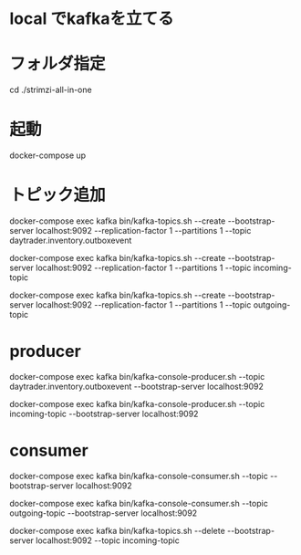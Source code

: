 # local でkafkaを立てる

# フォルダ指定
cd ./strimzi-all-in-one

# 起動
docker-compose up

# トピック追加
docker-compose exec kafka bin/kafka-topics.sh --create --bootstrap-server localhost:9092 --replication-factor 1 --partitions 1 --topic daytrader.inventory.outboxevent

docker-compose exec kafka bin/kafka-topics.sh --create --bootstrap-server localhost:9092 --replication-factor 1 --partitions 1 --topic incoming-topic

docker-compose exec kafka bin/kafka-topics.sh --create --bootstrap-server localhost:9092 --replication-factor 1 --partitions 1 --topic outgoing-topic

# producer
docker-compose exec kafka bin/kafka-console-producer.sh --topic daytrader.inventory.outboxevent --bootstrap-server localhost:9092

docker-compose exec kafka bin/kafka-console-producer.sh --topic incoming-topic --bootstrap-server localhost:9092

# consumer
docker-compose exec kafka bin/kafka-console-consumer.sh --topic <topic>  --bootstrap-server localhost:9092

docker-compose exec kafka bin/kafka-console-consumer.sh --topic outgoing-topic --bootstrap-server localhost:9092


docker-compose exec kafka bin/kafka-topics.sh --delete --bootstrap-server localhost:9092 --topic incoming-topic 